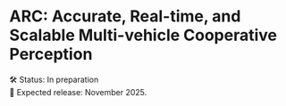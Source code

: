 # ARC: Accurate, Real-time, and Scalable Multi-vehicle Cooperative Perception

🛠️ Status: In preparation\
📅 Expected release: November 2025.
